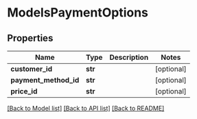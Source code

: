 # ModelsPaymentOptions

## Properties
Name | Type | Description | Notes
------------ | ------------- | ------------- | -------------
**customer_id** | **str** |  | [optional] 
**payment_method_id** | **str** |  | [optional] 
**price_id** | **str** |  | [optional] 

[[Back to Model list]](../README.md#documentation-for-models) [[Back to API list]](../README.md#documentation-for-api-endpoints) [[Back to README]](../README.md)


